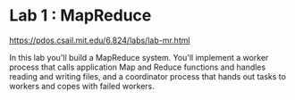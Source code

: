 # Lab 1 : MapReduce
https://pdos.csail.mit.edu/6.824/labs/lab-mr.html

In this lab you'll build a MapReduce system. You'll implement a worker process that calls application Map and Reduce functions and handles reading and writing files, and a coordinator process that hands out tasks to workers and copes with failed workers.

